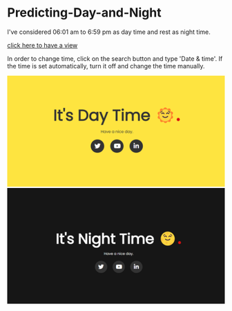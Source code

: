 # Predicting-Day-and-Night
<p>I've considered 06:01 am to 6:59 pm as day time and rest as night time.</p>
<a href="https://swarnadeep08.github.io/Predicting-Day-and-Night/">click here to have a view</a>
<p>In order to change time, click on the search button and type 'Date & time'. If the time is set automatically, turn it off and change the time manually.</p>
<img src="day.png" alt="day-img" width="600px">
<img src="night.png" alt="night-img" width="600px">
